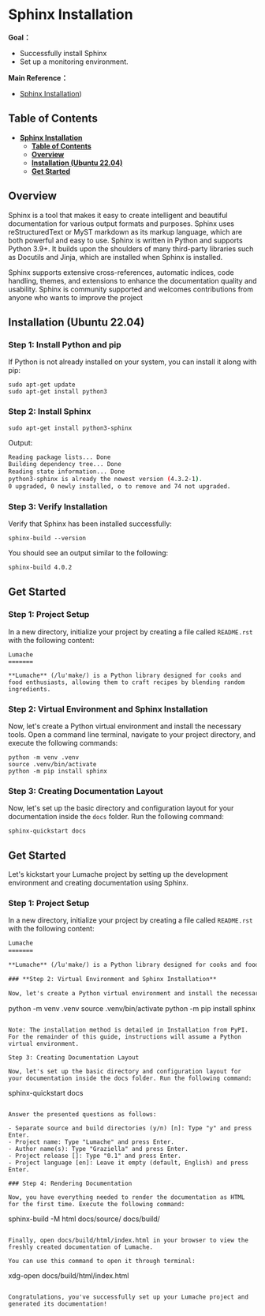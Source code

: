 # **Sphinx Installation**

**Goal：**
* Successfully install Sphinx
* Set up a monitoring environment.

**Main Reference：**

* [Sphinx Installation](https://www.sphinx-doc.org/en/master/tutorial/getting-started.html))


## **Table of Contents**
- [**Sphinx Installation**](#sphinx-installation)
  - [**Table of Contents**](#table-of-contents)
  - [**Overview**](#overview)
  - [**Installation (Ubuntu 22.04)**](#installation-ubuntu-2204)
  - [**Get Started**](#get-started)

## **Overview**

Sphinx is a tool that makes it easy to create intelligent and beautiful documentation for various output formats and purposes. Sphinx uses reStructuredText or MyST markdown as its markup language, which are both powerful and easy to use. Sphinx is written in Python and supports Python 3.9+. It builds upon the shoulders of many third-party libraries such as Docutils and Jinja, which are installed when Sphinx is installed.

Sphinx supports extensive cross-references, automatic indices, code handling, themes, and extensions to enhance the documentation quality and usability. Sphinx is community supported and welcomes contributions from anyone who wants to improve the project

## **Installation (Ubuntu 22.04)**

### **Step 1: Install Python and pip**

If Python is not already installed on your system, you can install it along with pip:

```
sudo apt-get update
sudo apt-get install python3
```
### **Step 2: Install Sphinx**

```
sudo apt-get install python3-sphinx
```

Output:
```bash
Reading package lists... Done
Building dependency tree... Done
Reading state information... Done
python3-sphinx is already the newest version (4.3.2-1).
0 upgraded, 0 newly installed, o to remove and 74 not upgraded.
```

### **Step 3: Verify Installation**
Verify that Sphinx has been installed successfully:

```
sphinx-build --version
```
You should see an output similar to the following:

```bash
sphinx-build 4.0.2
```

## **Get Started**

### **Step 1: Project Setup**

In a new directory, initialize your project by creating a file called `README.rst` with the following content:

```
Lumache
=======

**Lumache** (/lu'make/) is a Python library designed for cooks and food enthusiasts, allowing them to craft recipes by blending random ingredients.
```

### **Step 2: Virtual Environment and Sphinx Installation**

Now, let's create a Python virtual environment and install the necessary tools. Open a command line terminal, navigate to your project directory, and execute the following commands:

```
python -m venv .venv
source .venv/bin/activate
python -m pip install sphinx
```

### **Step 3: Creating Documentation Layout**

Now, let's set up the basic directory and configuration layout for your documentation inside the `docs` folder. Run the following command:

```
sphinx-quickstart docs
```

## **Get Started**

Let's kickstart your Lumache project by setting up the development environment and creating documentation using Sphinx.

### **Step 1: Project Setup**

In a new directory, initialize your project by creating a file called `README.rst` with the following content:

```rst
Lumache
=======

**Lumache** (/lu'make/) is a Python library designed for cooks and food enthusiasts, allowing them to craft recipes by blending random ingredients.

### **Step 2: Virtual Environment and Sphinx Installation**

Now, let's create a Python virtual environment and install the necessary tools. Open a command line terminal, navigate to your project directory, and execute the following commands:

```
python -m venv .venv
source .venv/bin/activate
python -m pip install sphinx
```

Note: The installation method is detailed in Installation from PyPI. For the remainder of this guide, instructions will assume a Python virtual environment.

Step 3: Creating Documentation Layout

Now, let's set up the basic directory and configuration layout for your documentation inside the docs folder. Run the following command:

```
sphinx-quickstart docs
```

Answer the presented questions as follows:

- Separate source and build directories (y/n) [n]: Type "y" and press Enter.
- Project name: Type "Lumache" and press Enter.
- Author name(s): Type "Graziella" and press Enter.
- Project release []: Type "0.1" and press Enter.
- Project language [en]: Leave it empty (default, English) and press Enter.

### Step 4: Rendering Documentation

Now, you have everything needed to render the documentation as HTML for the first time. Execute the following command:

```
sphinx-build -M html docs/source/ docs/build/
```

Finally, open docs/build/html/index.html in your browser to view the freshly created documentation of Lumache.

You can use this command to open it through terminal:
```
xdg-open docs/build/html/index.html
```

Congratulations, you've successfully set up your Lumache project and generated its documentation!

